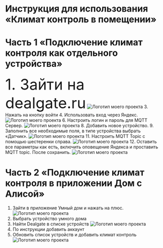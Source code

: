 # Инструкция для использования «Климат контроль в помещении»
# Часть 1 «Подключение климат контроля как отдельного устройства»
<font size="14">1. Зайти на dealgate.ru</font>
![Логотип моего проекта](https://github.com/KonurbaevaTN/TP/blob/main/source/dealgate.png)
3. Нажать на кнопку войти
4. Использовать вход через Яндекс.
![Логотип моего проекта](https://github.com/KonurbaevaTN/TP/blob/main/source/%D0%B2%D1%85%D0%BE%D0%B4.png)
6. Настроить логин и пароль для MQTT Сервер.
![Логотип моего проекта](https://github.com/KonurbaevaTN/TP/blob/main/source/f0f6k0U6oao.png)
8. Добавить новое устройство.
9. Заполнить все необходимые поля, в типе устройства выбрать «Датчик».
![Логотип моего проекта](https://github.com/KonurbaevaTN/TP/blob/main/source/%D1%83%D1%81%D1%82%D1%80%D0%BE%D0%B9%D1%81%D1%82%D0%B2%D0%BE.PNG)
11. Настроить MQTT Topic с помощью шестеренки справа.
![Логотип моего проекта](https://github.com/KonurbaevaTN/TP/blob/main/source/YmJhPXoCitk.png)
12. Оставить все параметры как есть, включить оповещение Яндекса и проставить MQTT topic. После сохранить.
![Логотип моего проекта](https://github.com/KonurbaevaTN/TP/blob/main/source/t4NbTSSpJd0.png)

# Часть 2 «Подключение климат контроля в приложении Дом с Алисой»
1. Зайти в приложение Умный дом и нажать на плюс.
![Логотип моего проекта](https://github.com/KonurbaevaTN/TP/blob/main/source/%D0%B0%D0%BB%D0%B8%D1%81%D0%B0.PNG)
3. Выбрать устройство умного дома
4. Найти Dealgate в списке устройств
![Логотип моего проекта](https://github.com/KonurbaevaTN/TP/blob/main/source/%D0%B2%D1%8B%D0%B1%D0%BE%D1%80%20dealgate.png)
6. По инструкции добавить аккаунт
7. Обновить список устройств и добавить климат контроль
![Логотип моего проекта](https://github.com/KonurbaevaTN/TP/blob/main/source/wSVv8C9sDnk.png)
